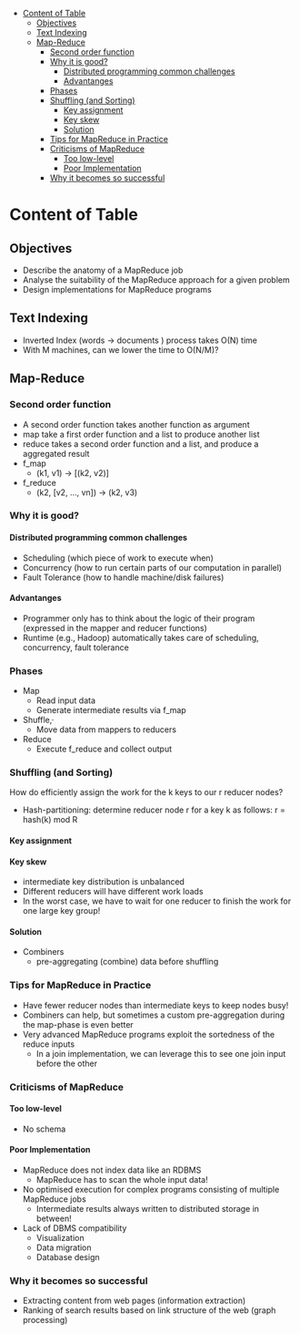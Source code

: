 - [Content of Table](#content-of-table)
  - [Objectives](#objectives)
  - [Text Indexing](#text-indexing)
  - [Map-Reduce](#map-reduce)
    - [Second order function](#second-order-function)
    - [Why it is good?](#why-it-is-good)
      - [Distributed programming common challenges](#distributed-programming-common-challenges)
      - [Advantanges](#advantanges)
    - [Phases](#phases)
    - [Shuffling (and Sorting)](#shuffling-and-sorting)
      - [Key assignment](#key-assignment)
      - [Key skew](#key-skew)
      - [Solution](#solution)
    - [Tips for MapReduce in Practice](#tips-for-mapreduce-in-practice)
    - [Criticisms of MapReduce](#criticisms-of-mapreduce)
      - [Too low-level](#too-low-level)
      - [Poor Implementation](#poor-implementation)
    - [Why it becomes so successful](#why-it-becomes-so-successful)



# Content of Table
## Objectives 
- Describe the anatomy of a MapReduce job 
- Analyse the suitability of the MapReduce approach for a given problem
- Design implementations for MapReduce programs 

## Text Indexing
- Inverted Index (words → documents ) process takes O(N) time 
- With M machines, can we lower the time to O(N/M)?


## Map-Reduce
### Second order function
- A second order function takes another function as argument
- map take a first order function and a list to produce another list 
- reduce takes a second order function and a list, and produce a aggregated result
- f_map
  - (k1, v1) → [(k2, v2)]
- f_reduce
  - (k2, [v2, ..., vn]) → (k2, v3)

### Why it is good?
#### Distributed programming common challenges
- Scheduling (which piece of work to execute when) 
- Concurrency (how to run certain parts of our computation in parallel) 
- Fault Tolerance (how to handle machine/disk failures)

#### Advantanges
- Programmer only has to think about the logic of their program  (expressed in the mapper and reducer functions) 
- Runtime (e.g., Hadoop) automatically takes care of scheduling, concurrency, fault tolerance

### Phases
- Map 
  - Read input data 
  - Generate intermediate results via f_map 
- Shuffle‚·
  - Move data from mappers to reducers
- Reduce
  - Execute f_reduce and collect output


###  Shuffling (and Sorting)
How do efficiently assign the work for the k keys to our r reducer nodes?

- Hash-partitioning: determine reducer node r for a key k as follows:           r = hash(k) mod R 

#### Key assignment
#### Key skew
- intermediate key distribution is unbalanced
- Different reducers will have different work loads 
- In the worst case, we have to wait for one reducer  to finish the work for one large key group!
#### Solution
- Combiners
  - pre-aggregating (combine) data before shuffling




### Tips for MapReduce in Practice
- Have fewer reducer nodes than intermediate keys to keep nodes busy!
- Combiners can help, but sometimes a custom pre-aggregation during the
map-phase is even better
- Very advanced MapReduce programs exploit the sortedness
of the reduce inputs
  - In a join implementation, we can leverage this to see one join input before the other


### Criticisms of MapReduce
#### Too low-level
- No schema 
#### Poor Implementation
- MapReduce does not index data like an RDBMS
  - MapReduce has to scan the whole input data!
- No optimised execution for complex programs consisting of
multiple MapReduce jobs
  - Intermediate results always written to distributed storage in between!
- Lack of DBMS compatibility
  - Visualization
  - Data migration
  - Database design

### Why it becomes so successful
- Extracting content from web pages (information extraction)
- Ranking of search results based on link structure of the web (graph processing)

